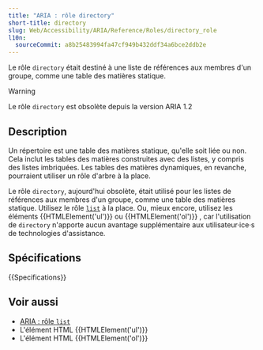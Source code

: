 ```yaml
---
title: "ARIA : rôle directory"
short-title: directory
slug: Web/Accessibility/ARIA/Reference/Roles/directory_role
l10n:
  sourceCommit: a8b25483994fa47cf949b432ddf34a6bce2ddb2e
---
```


Le rôle `directory` était destiné à une liste de références aux membres d'un groupe, comme une table des matières statique.

> [!WARNING]
> Le rôle `directory` est obsolète depuis la version ARIA 1.2

## Description

Un répertoire est une table des matières statique, qu'elle soit liée ou non. Cela inclut les tables des matières construites avec des listes, y compris des listes imbriquées. Les tables des matières dynamiques, en revanche, pourraient utiliser un rôle d'arbre à la place.

Le rôle `directory`, aujourd'hui obsolète, était utilisé pour les listes de références aux membres d'un groupe, comme une table des matières statique.
Utilisez le rôle [`list`](fr/docs/Web/Accessibility/ARIA/Reference/Roles/list_role) à la place. Ou, mieux encore, utilisez les éléments {{HTMLElement('ul')}} ou {{HTMLElement('ol')}} , car l'utilisation de `directory` n'apporte aucun avantage supplémentaire aux utilisateur·ice·s de technologies d'assistance.

## Spécifications

{{Specifications}}

## Voir aussi

- [ARIA&nbsp;: rôle `list`](fr/docs/Web/Accessibility/ARIA/Reference/Roles/list_role)
- L'élément HTML {{HTMLElement('ul')}}
- L'élément HTML {{HTMLElement('ol')}}
